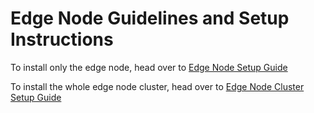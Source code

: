 # Edge Node Guidelines and Setup Instructions

To install only the edge node, head over to [Edge Node Setup Guide](./EDGE_NODE.md)

To install the whole edge node cluster, head over to [Edge Node Cluster Setup Guide](./EDGE_NODE_CLUSTER.md)

